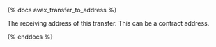 {% docs avax_transfer_to_address %}

The receiving address of this transfer. This can be a contract address. 

{% enddocs %}
